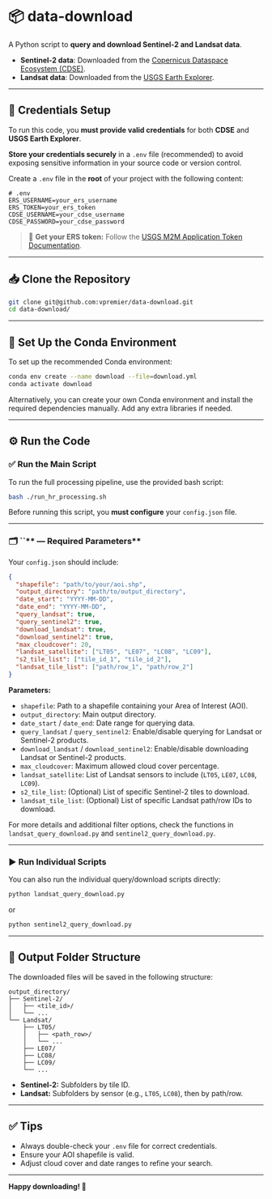 # 📦 **data-download**

A Python script to **query and download Sentinel-2 and Landsat data**.

- **Sentinel-2 data**: Downloaded from the [Copernicus Dataspace Ecosystem (CDSE)](https://dataspace.copernicus.eu/).
- **Landsat data**: Downloaded from the [USGS Earth Explorer](https://earthexplorer.usgs.gov/).

---

## 🔐 **Credentials Setup**

To run this code, you **must provide valid credentials** for both **CDSE** and **USGS Earth Explorer**.

**Store your credentials securely** in a `.env` file (recommended) to avoid exposing sensitive information in your source code or version control.

Create a `.env` file in the **root** of your project with the following content:

```env
# .env
ERS_USERNAME=your_ers_username
ERS_TOKEN=your_ers_token
CDSE_USERNAME=your_cdse_username
CDSE_PASSWORD=your_cdse_password
```

> 📌 **Get your ERS token:** Follow the [USGS M2M Application Token Documentation](https://www.usgs.gov/media/files/m2m-application-token-documentation).

---

## 📥 **Clone the Repository**

```bash
git clone git@github.com:vpremier/data-download.git
cd data-download/
```

---

## 🐍 **Set Up the Conda Environment**

To set up the recommended Conda environment:

```bash
conda env create --name download --file=download.yml
conda activate download
```

Alternatively, you can create your own Conda environment and install the required dependencies manually. Add any extra libraries if needed.

---

## ⚙️ **Run the Code**

### ✅ **Run the Main Script**

To run the full processing pipeline, use the provided bash script:

```bash
bash ./run_hr_processing.sh
```

Before running this script, you **must configure** your `config.json` file.

---

### 🗂️ ``** — Required Parameters**

Your `config.json` should include:

```json
{
  "shapefile": "path/to/your/aoi.shp",
  "output_directory": "path/to/output_directory",
  "date_start": "YYYY-MM-DD",
  "date_end": "YYYY-MM-DD",
  "query_landsat": true,
  "query_sentinel2": true,
  "download_landsat": true,
  "download_sentinel2": true,
  "max_cloudcover": 20,
  "landsat_satellite": ["LT05", "LE07", "LC08", "LC09"],
  "s2_tile_list": ["tile_id_1", "tile_id_2"],
  "landsat_tile_list": ["path/row_1", "path/row_2"]
}
```

**Parameters:**

- `shapefile`: Path to a shapefile containing your Area of Interest (AOI).
- `output_directory`: Main output directory.
- `date_start` / `date_end`: Date range for querying data.
- `query_landsat` / `query_sentinel2`: Enable/disable querying for Landsat or Sentinel-2 products.
- `download_landsat` / `download_sentinel2`: Enable/disable downloading Landsat or Sentinel-2 products.
- `max_cloudcover`: Maximum allowed cloud cover percentage.
- `landsat_satellite`: List of Landsat sensors to include (`LT05`, `LE07`, `LC08`, `LC09`).
- `s2_tile_list`: (Optional) List of specific Sentinel-2 tiles to download.
- `landsat_tile_list`: (Optional) List of specific Landsat path/row IDs to download.

For more details and additional filter options, check the functions in `landsat_query_download.py` and `sentinel2_query_download.py`.

---

### ▶️ **Run Individual Scripts**

You can also run the individual query/download scripts directly:

```bash
python landsat_query_download.py
```

or

```bash
python sentinel2_query_download.py
```

---

## 📂 **Output Folder Structure**

The downloaded files will be saved in the following structure:

```
output_directory/
├── Sentinel-2/
│   ├── <tile_id>/
│   └── ...
└── Landsat/
    ├── LT05/
    │   ├── <path_row>/
    │   └── ...
    ├── LE07/
    ├── LC08/
    ├── LC09/
    └── ...
```

- **Sentinel-2:** Subfolders by tile ID.
- **Landsat:** Subfolders by sensor (e.g., `LT05`, `LC08`), then by path/row.

---

## ✅ **Tips**

- Always double-check your `.env` file for correct credentials.
- Ensure your AOI shapefile is valid.
- Adjust cloud cover and date ranges to refine your search.

---

**Happy downloading! 🚀**

